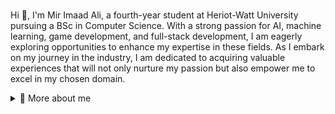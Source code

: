 
<br/>

<p>
  
Hi 👋, I'm Mir Imaad Ali, a fourth-year student at Heriot-Watt University pursuing a BSc in Computer Science. With a strong passion for AI, machine learning, game development, and full-stack development, I am eagerly exploring opportunities to enhance my expertise in these fields. As I embark on my journey in the industry, I am dedicated to acquiring valuable experiences that will not only nurture my passion but also empower me to excel in my chosen domain.

<div>
<details>
  <summary>🧑 More about me</summary>

- 🔭 I’m currently on a journey to build **great** things

- 🌱 I’m currently learning **everything** 🤓

- 🤝 I’m looking for help with **finding projects to contribute to!**

- 👨‍💻 All of my projects are available at 

- 💬 Ask me about **open source, web development, and community management**

- 📫 Reach me out at **contact@miaxu.co**

</details>
  
</p>
  
<!--
<details>
  <summary>📕 Blog Posts</summary>
  <br />
</details>
</div>
-->



</div>





